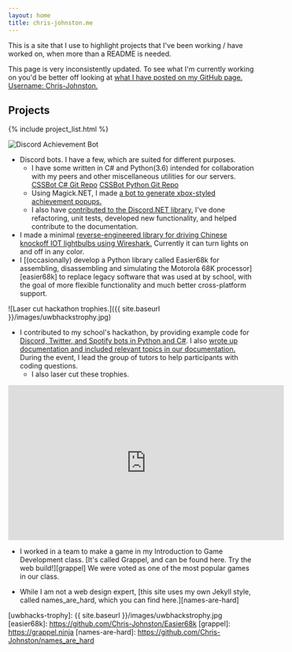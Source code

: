 ```yaml
---
layout: home
title: chris-johnston.me
---
```


This is a site that I use to highlight projects that I've been working / have
worked on, when more than a README is needed.

This page is very inconsistently updated. To see what I'm currently working on
you'd be better off looking at
[what I have posted on my GitHub page. Username: Chris-Johnston.][cjgithub]

## Projects

{% include project_list.html %}

  
  ![Discord Achievement Bot](https://camo.githubusercontent.com/fc6534de713b13e051180bfc2707a8440758be58/687474703a2f2f692e696d6775722e636f6d2f396c7a7778366a2e676966)
  
  - Discord bots. I have a few, which are suited for different purposes.
    - I have some written in C# and Python(3.6) intended for
    collaboration with my peers and other miscellaneous utilities for our servers.
    [CSSBot C# Git Repo][cssbotgit] [CSSBot Python Git Repo][cssbotpygit]
    - Using Magick.NET, I made [a bot to generate xbox-styled achievement popups.][achievementgit]
    - I also have [contributed to the Discord.NET library.][dnetcontrib] I've done refactoring, unit tests,
      developed new functionality, and helped contribute to the documentation.
  - I made a minimal [reverse-engineered library for driving Chinese knockoff IOT lightbulbs using Wireshark.][bulbgit] Currently it can turn lights on and off in any color.
  - I [(occasionally) develop a Python library called Easier68k for assembling, disassembling and simulating the Motorola 68K processor][easier68k] to replace legacy software that was used at by school, with the goal of more flexible
  functionality and much better cross-platform support.
 
![Laser cut hackathon trophies.]({{ site.baseurl }}/images/uwbhackstrophy.jpg)
  
  - I contributed to my school's hackathon, by providing example code for
    [Discord, Twitter, and Spotify bots in Python and C#][uwbhacks-barebones]. I also
    [wrote up documentation and included relevant topics in our documentation.][uwbhacks]
    During the event, I lead the group of tutors to help participants with coding questions.
    - I also laser cut these trophies.
    
<iframe width="560" height="315" src="https://www.youtube-nocookie.com/embed/4v70QhtXlvY?rel=0&amp;showinfo=0" frameborder="0" allow="autoplay; encrypted-media" allowfullscreen></iframe>

 - I worked in a team to make a game in my Introduction to Game Development class. [It's called Grappel, and can be found here. Try the web build!][grappel] We were voted as one of the most popular games in our class.
 
  - While I am not a web design expert, [this site uses my own Jekyll style, called names_are_hard, which you can find here.][names-are-hard]


[cjgithub]: https://github.com/Chris-Johnston
[binkeyboardgit]: https://github.com/Chris-Johnston/BinaryKeyboard
[patiogit]: https://github.com/Chris-Johnston/PatioLightsHost
[xmasgit]: https://github.com/Chris-Johnston/Internet-Xmas-Tree
[cssbotpygit]: https://github.com/Chris-Johnston/CSSBot_Py
[cssbotgit]: https://github.com/Chris-Johnston/CSSBot
[dnetcontrib]: https://github.com/RogueException/Discord.Net/pulls?utf8=%E2%9C%93&q=author%3AChris-Johnston+
[achievementgit]: https://github.com/Chris-Johnston/DiscordAchievementBot
[bulbgit]: https://github.com/Chris-Johnston/PythonWifiBulb
[uwbhacks]: https://uwb-acm.github.io/Hackathon-Docs/
[uwbhacks-barebones]: https://github.com/UWB-ACM
[uwbhacks-trophy]: {{ site.baseurl }}/images/uwbhackstrophy.jpg
[easier68k]: https://github.com/Chris-Johnston/Easier68k
[grappel]: https://grappel.ninja
[names-are-hard]: https://github.com/Chris-Johnston/names_are_hard
